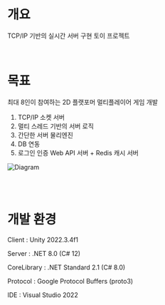 # 개요
TCP/IP 기반의 실시간 서버 구현 토이 프로젝트

<br/>

# 목표
최대 8인이 참여하는 2D 플랫포머 멀티플레이어 게임 개발
1. TCP/IP 소켓 서버
1. 멀티 스레드 기반의 서버 로직
1. 간단한 서버 물리엔진
1. DB 연동
1. 로그인 인증 Web API 서버 + Redis 캐시 서버

![Diagram](https://github.com/user-attachments/assets/0a11a432-e602-4ca1-a962-cd52512e5187)

<br/>



<br/>

# 개발 환경
Client : Unity 2022.3.4f1

Server : .NET 8.0 (C# 12)

CoreLibrary : .NET Standard 2.1 (C# 8.0)

Protocol : Google Protocol Buffers (proto3)

IDE : Visual Studio 2022